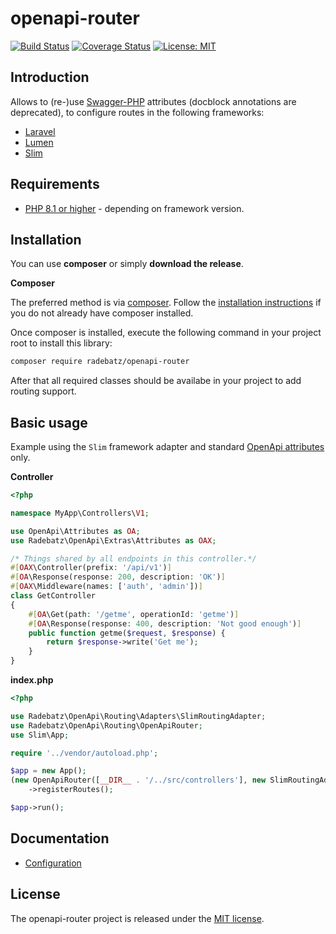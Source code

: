 # openapi-router

[![Build Status](https://github.com/DerManoMann/openapi-router/workflows/build/badge.svg)](https://github.com/DerManoMann/openapi-router/actions)
[![Coverage Status](https://coveralls.io/repos/github/DerManoMann/openapi-router/badge.svg)](https://coveralls.io/github/DerManoMann/openapi-router)
[![License: MIT](https://img.shields.io/badge/License-MIT-yellow.svg)](https://opensource.org/licenses/MIT)

## Introduction
Allows to (re-)use [Swagger-PHP](https://github.com/zircote/swagger-php) attributes (docblock annotations are deprecated),
to configure routes in the following frameworks:

* [Laravel](https://github.com/laravel/laravel)
* [Lumen](https://github.com/laravel/lumen)
* [Slim](https://github.com/slimphp/Slim)


## Requirements
* [PHP 8.1 or higher](http://www.php.net/) - depending on framework version.

## Installation

You can use **composer** or simply **download the release**.

**Composer**

The preferred method is via [composer](https://getcomposer.org). Follow the
[installation instructions](https://getcomposer.org/doc/00-intro.md) if you do not already have
composer installed.

Once composer is installed, execute the following command in your project root to install this library:

```sh
composer require radebatz/openapi-router
```
After that all required classes should be availabe in your project to add routing support.

## Basic usage

Example using the `Slim` framework adapter and standard [OpenApi attributes](https://zircote.github.io/swagger-php/guide/attributes) only.

**Controller**
```php
<?php

namespace MyApp\Controllers\V1;

use OpenApi\Attributes as OA;
use Radebatz\OpenApi\Extras\Attributes as OAX;

/* Things shared by all endpoints in this controller.*/
#[OAX\Controller(prefix: '/api/v1')]
#[OA\Response(response: 200, description: 'OK')]
#[OAX\Middleware(names: ['auth', 'admin'])]
class GetController
{
    #[OA\Get(path: '/getme', operationId: 'getme')]
    #[OA\Response(response: 400, description: 'Not good enough')]
    public function getme($request, $response) {
        return $response->write('Get me');
    }
}
```

**index.php**
```php
<?php

use Radebatz\OpenApi\Routing\Adapters\SlimRoutingAdapter;
use Radebatz\OpenApi\Routing\OpenApiRouter;
use Slim\App;

require '../vendor/autoload.php';

$app = new App();
(new OpenApiRouter([__DIR__ . '/../src/controllers'], new SlimRoutingAdapter($app)))
    ->registerRoutes();

$app->run();
```

## Documentation
* [Configuration](docs/Configuration.md)

## License

The openapi-router project is released under the [MIT license](LICENSE).
